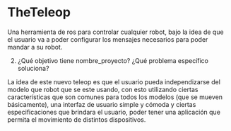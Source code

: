 # TheTeleop
Una herramienta de ros para controlar cualquier robot, bajo la idea de que el usuario va a poder configurar los mensajes necesarios para poder mandar a su robot.


2. ¿Qué objetivo tiene nombre_proyecto? ¿Qué problema específico soluciona?

La idea de este nuevo teleop es que el usuario pueda independizarse del modelo que robot que se este usando, con esto utilizando ciertas características que son comunes para todos los modelos (que se mueven básicamente), una interfaz de usuario simple y cómoda y ciertas especificaciones que brindara el usuario, poder tener una aplicación que permita el movimiento de distintos dispositivos.


